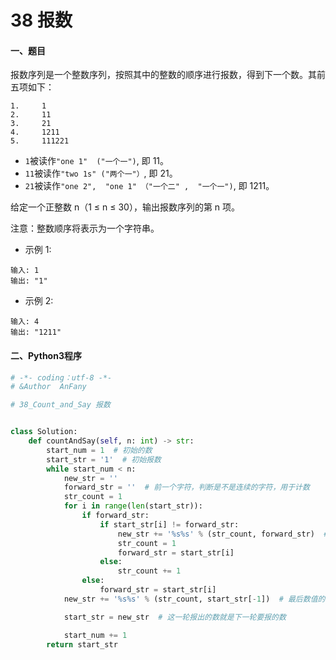 # 38 报数

#### 一、题目

报数序列是一个整数序列，按照其中的整数的顺序进行报数，得到下一个数。其前五项如下：
```
1.     1
2.     11
3.     21
4.     1211
5.     111221
```
* ```1```被读作```"one 1"  ("一个一")```, 即 11。
* ```11```被读作```"two 1s" ("两个一"）```, 即 21。
* ```21```被读作```"one 2",  "one 1" （"一个二" ,  "一个一")```, 即 1211。

给定一个正整数 n（1 ≤ n ≤ 30），输出报数序列的第 n 项。

注意：整数顺序将表示为一个字符串。

* 示例 1:
```
输入: 1
输出: "1"
```
* 示例 2:
```
输入: 4
输出: "1211"
```



#### 二、Python3程序
```python
# -*- coding：utf-8 -*-
# &Author  AnFany

# 38_Count_and_Say 报数


class Solution:
    def countAndSay(self, n: int) -> str:
        start_num = 1  # 初始的数
        start_str = '1'  # 初始报数
        while start_num < n:
            new_str = ''
            forward_str = ''  # 前一个字符，判断是不是连续的字符，用于计数
            str_count = 1
            for i in range(len(start_str)):
                if forward_str:
                    if start_str[i] != forward_str:
                        new_str += '%s%s' % (str_count, forward_str)  # 开始报数，个数加上数值
                        str_count = 1
                        forward_str = start_str[i]
                    else:
                        str_count += 1
                else:
                    forward_str = start_str[i]
            new_str += '%s%s' % (str_count, start_str[-1])  # 最后数值的报数

            start_str = new_str  # 这一轮报出的数就是下一轮要报的数

            start_num += 1
        return start_str

```
